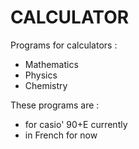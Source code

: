 # CALCULATOR
Programs for calculators :
 - Mathematics
 - Physics
 - Chemistry

These programs are :
- for casio' 90+E currently
- in French for now
